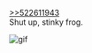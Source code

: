 <u>>>522611943</u><br>
Shut up, stinky frog.

![gif](https://github.com/xXSeebusXx/xXSeebusXx/blob/master/1598575325082.gif)
